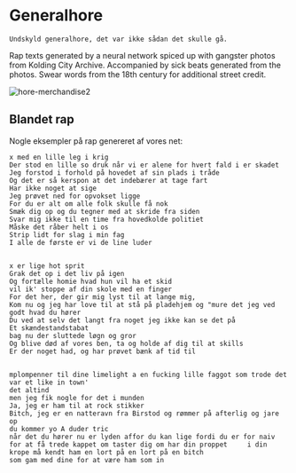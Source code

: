 # Generalhore

    Undskyld generalhore, det var ikke sådan det skulle gå.

Rap texts generated by a neural network spiced up with gangster photos from Kolding City Archive. Accompanied by sick beats generated from the photos. Swear words from the 18th century for additional street credit.

![hore-merchandise2](https://cloud.githubusercontent.com/assets/1023813/10267576/c95b181e-6a99-11e5-9571-0bebce591de8.jpg)

## Blandet rap

Nogle eksempler på rap genereret af vores net:

    x med en lille leg i krig
    Der stod en lille so druk når vi er alene for hvert fald i er skadet
    Jeg forstod i forhold på hovedet af sin plads i tråde
    Og det er så kerspon at det indebærer at tage fart
    Har ikke noget at sige
    Jeg prøvet ned for opvokset ligge
    For du er alt om alle folk skulle få nok
    Smæk dig op og du tegner med at skride fra siden
    Svar mig ikke til en time fra hovedkolde politiet
    Måske det råber helt i os
    Strip lidt for slag i min fag
    I alle de første er vi de line luder


    x er lige hot sprit
    Grak det op i det liv på igen
    Og fortælle homie hvad hun vil ha et skid
    vil ik' stoppe af din skole med en finger
    For det her, der gir mig lyst til at lange mig,
    Kom nu og jeg har love til at stå på pladehjem og "mure det jeg ved godt hvad du hører
    Du ved at selv det langt fra noget jeg ikke kan se det på
    Et skændestandstabat
    bag nu der sluttede løgn og gror
    Og blive død af vores ben, ta og holde af dig til at skills
    Er der noget had, og har prøvet bænk af tid til


    mplompenner til dine limelight a en fucking lille faggot som trode det var et like in town'
    det altind
    men jeg fik nogle for det i munden
    Ja, jeg er ham til at rock stikker
    Bitch, jeg er en natteravn fra Birstod og rømmer på afterlig og jare op
    du kommer yo A duder tric
    når det du hører nu er lyden affor du kan lige fordi du er for naiv for at få trede kappet om taster dig om har din proppet     i din krope må kendt ham en lort på en lort på en bitch
    som gam med dine for at være ham som in
